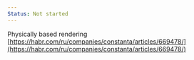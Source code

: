 ```yaml
---
Status: Not started
---
```

Physically based rendering [https://habr.com/ru/companies/constanta/articles/669478/](https://habr.com/ru/companies/constanta/articles/669478/)